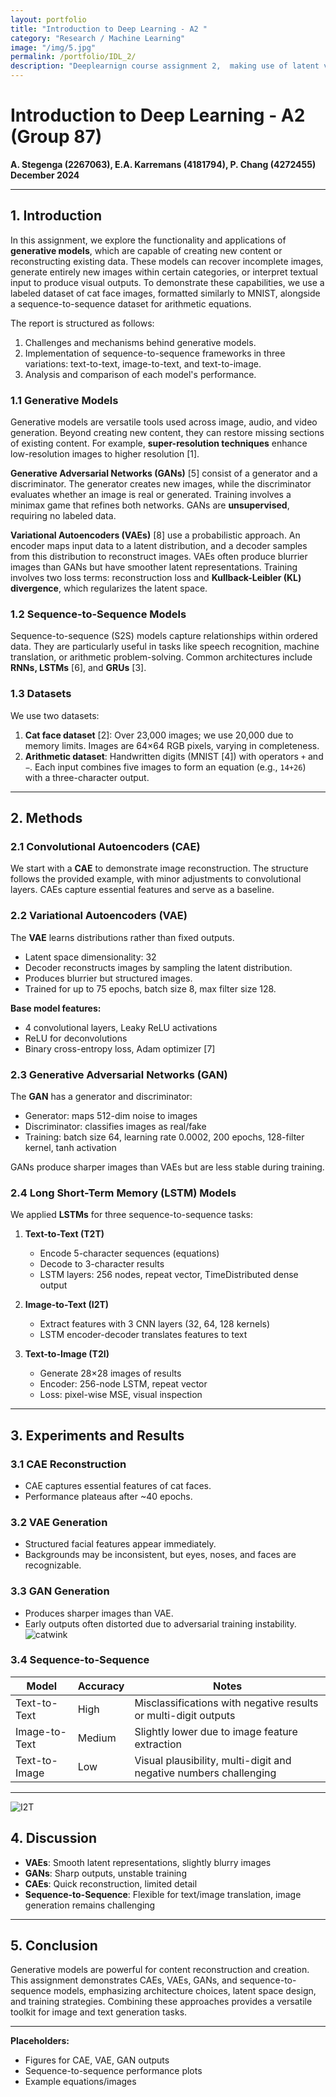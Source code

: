 ```yaml
---
layout: portfolio
title: "Introduction to Deep Learning - A2 "
category: "Research / Machine Learning"
image: "/img/5.jpg"
permalink: /portfolio/IDL_2/
description: "Deeplearnign course assignment 2,  making use of latent variables CNN models and Genrative models."
---
```


# Introduction to Deep Learning - A2 (Group 87)
**A. Stegenga (2267063), E.A. Karremans (4181794), P. Chang (4272455)**
**December 2024**

---

## 1. Introduction

In this assignment, we explore the functionality and applications of **generative models**, which are capable of creating new content or reconstructing existing data. These models can recover incomplete images, generate entirely new images within certain categories, or interpret textual input to produce visual outputs. To demonstrate these capabilities, we use a labeled dataset of cat face images, formatted similarly to MNIST, alongside a sequence-to-sequence dataset for arithmetic equations.

The report is structured as follows:
1. Challenges and mechanisms behind generative models.
2. Implementation of sequence-to-sequence frameworks in three variations: text-to-text, image-to-text, and text-to-image.
3. Analysis and comparison of each model's performance.

### 1.1 Generative Models

Generative models are versatile tools used across image, audio, and video generation. Beyond creating new content, they can restore missing sections of existing content. For example, **super-resolution techniques** enhance low-resolution images to higher resolution [1].

**Generative Adversarial Networks (GANs)** [5] consist of a generator and a discriminator. The generator creates new images, while the discriminator evaluates whether an image is real or generated. Training involves a minimax game that refines both networks. GANs are **unsupervised**, requiring no labeled data.

**Variational Autoencoders (VAEs)** [8] use a probabilistic approach. An encoder maps input data to a latent distribution, and a decoder samples from this distribution to reconstruct images. VAEs often produce blurrier images than GANs but have smoother latent representations. Training involves two loss terms: reconstruction loss and **Kullback-Leibler (KL) divergence**, which regularizes the latent space.

### 1.2 Sequence-to-Sequence Models

Sequence-to-sequence (S2S) models capture relationships within ordered data. They are particularly useful in tasks like speech recognition, machine translation, or arithmetic problem-solving. Common architectures include **RNNs, LSTMs** [6], and **GRUs** [3].

### 1.3 Datasets

We use two datasets:

1. **Cat face dataset** [2]: Over 23,000 images; we use 20,000 due to memory limits. Images are 64×64 RGB pixels, varying in completeness.
2. **Arithmetic dataset**: Handwritten digits (MNIST [4]) with operators `+` and `−`. Each input combines five images to form an equation (e.g., `14+26`) with a three-character output.

---

## 2. Methods

### 2.1 Convolutional Autoencoders (CAE)

We start with a **CAE** to demonstrate image reconstruction. The structure follows the provided example, with minor adjustments to convolutional layers. CAEs capture essential features and serve as a baseline.

### 2.2 Variational Autoencoders (VAE)

The **VAE** learns distributions rather than fixed outputs.
- Latent space dimensionality: 32
- Decoder reconstructs images by sampling the latent distribution.
- Produces blurrier but structured images.
- Trained for up to 75 epochs, batch size 8, max filter size 128.

**Base model features:**
- 4 convolutional layers, Leaky ReLU activations
- ReLU for deconvolutions
- Binary cross-entropy loss, Adam optimizer [7]

### 2.3 Generative Adversarial Networks (GAN)

The **GAN** has a generator and discriminator:
- Generator: maps 512-dim noise to images
- Discriminator: classifies images as real/fake
- Training: batch size 64, learning rate 0.0002, 200 epochs, 128-filter kernel, tanh activation

GANs produce sharper images than VAEs but are less stable during training.

### 2.4 Long Short-Term Memory (LSTM) Models

We applied **LSTMs** for three sequence-to-sequence tasks:

1. **Text-to-Text (T2T)**
   - Encode 5-character sequences (equations)
   - Decode to 3-character results
   - LSTM layers: 256 nodes, repeat vector, TimeDistributed dense output

2. **Image-to-Text (I2T)**
   - Extract features with 3 CNN layers (32, 64, 128 kernels)
   - LSTM encoder-decoder translates features to text

3. **Text-to-Image (T2I)**
   - Generate 28×28 images of results
   - Encoder: 256-node LSTM, repeat vector
   - Loss: pixel-wise MSE, visual inspection

---

## 3. Experiments and Results

### 3.1 CAE Reconstruction

- CAE captures essential features of cat faces.
- Performance plateaus after ~40 epochs.

### 3.2 VAE Generation

- Structured facial features appear immediately.
- Backgrounds may be inconsistent, but eyes, noses, and faces are recognizable.

### 3.3 GAN Generation

- Produces sharper images than VAE.
- Early outputs often distorted due to adversarial training instability.
![catwink](../img/portfolio/IDL/DL_Ass2_lat_spce.png)

### 3.4 Sequence-to-Sequence

| Model | Accuracy | Notes |
|-------|---------|-------|
| Text-to-Text | High | Misclassifications with negative results or multi-digit outputs |
| Image-to-Text | Medium | Slightly lower due to image feature extraction |
| Text-to-Image | Low | Visual plausibility, multi-digit and negative numbers challenging |

---
![I2T](../img/portfolio/IDL/DL_ass2_I2T.png)
## 4. Discussion

- **VAEs**: Smooth latent representations, slightly blurry images
- **GANs**: Sharp outputs, unstable training
- **CAEs**: Quick reconstruction, limited detail
- **Sequence-to-Sequence**: Flexible for text/image translation, image generation remains challenging

---

## 5. Conclusion

Generative models are powerful for content reconstruction and creation. This assignment demonstrates CAEs, VAEs, GANs, and sequence-to-sequence models, emphasizing architecture choices, latent space design, and training strategies. Combining these approaches provides a versatile toolkit for image and text generation tasks.

---

**Placeholders:**
- Figures for CAE, VAE, GAN outputs
- Sequence-to-sequence performance plots
- Example equations/images

